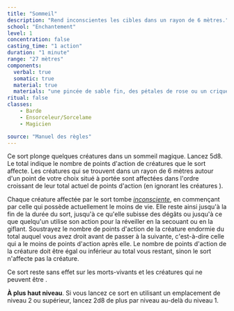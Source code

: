 ```yaml
---
title: "Sommeil"
description: "Rend inconscientes les cibles dans un rayon de 6 mètres."
school: "Enchantement"
level: 1
concentration: false
casting_time: "1 action"
duration: "1 minute"
range: "27 mètres"
components:
  verbal: true
  somatic: true
  material: true
  materials: "une pincée de sable fin, des pétales de rose ou un criquet"
ritual: false
classes:
    - Barde
    - Ensorceleur/Sorcelame
    - Magicien

source: "Manuel des règles"
---
```

Ce sort plonge quelques créatures dans un sommeil magique. Lancez 5d8. Le total indique le nombre de points d'action de créatures que le sort affecte. Les créatures qui se trouvent dans un rayon de 6 mètres autour d'un point de votre choix situé à portée sont affectées dans l'ordre croissant de leur total actuel de points d'action (en ignorant les créatures <RT l="inconscientes" t="inconscient"/>).

Chaque créature affectée par le sort tombe [_inconsciente_](/gerer-la-sante-du-personnage/#inconscient), en commençant par celle qui possède actuellement le moins de vie. Elle reste ainsi jusqu'à la fin de la durée du sort, jusqu'à ce qu'elle subisse des dégâts ou jusqu'à ce que quelqu'un utilise son action pour la réveiller en la secouant ou en la giflant. Soustrayez le nombre de points d'action de la créature endormie du total auquel vous avez droit avant de passer à la suivante, c'est-à-dire celle qui a le moins de points d'action après elle. Le nombre de points d'action de la créature doit être égal ou inférieur au total vous restant, sinon le sort n'affecte pas la créature.

Ce sort reste sans effet sur les morts-vivants et les créatures qui ne peuvent être <RT l="charmées" t="charme"/>.

**À plus haut niveau**. Si vous lancez ce sort en utilisant un emplacement de niveau 2 ou supérieur, lancez 2d8 de plus par niveau au-delà du niveau 1.
